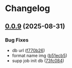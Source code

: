 # Changelog

## [0.0.9](https://github.com/mgaisnon/MSPR-API-Clients/compare/v0.0.8...v0.0.9) (2025-08-31)


### Bug Fixes

* db url ([f770b26](https://github.com/mgaisnon/MSPR-API-Clients/commit/f770b26935914717f24a640b89e971767d7488ac))
* format name img ([b51ecb5](https://github.com/mgaisnon/MSPR-API-Clients/commit/b51ecb59f29592f5fc58ae7fa56266f51ad3fa1b))
* supp job init db ([73fc084](https://github.com/mgaisnon/MSPR-API-Clients/commit/73fc0847f8c16414b048c16e1de5dd7494b99391))
